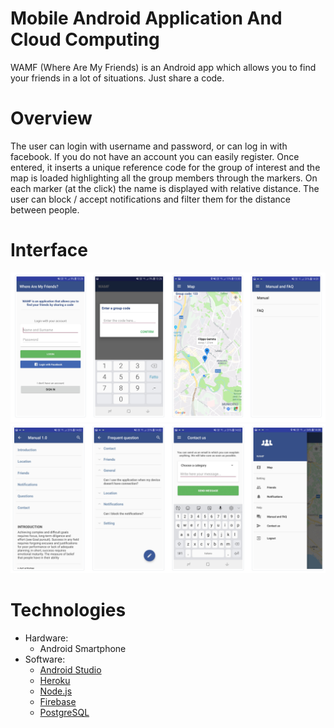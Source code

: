 # Mobile Android Application And Cloud Computing
WAMF (Where Are My Friends) is an Android app which allows you to find your friends in a lot of situations. Just share a code.

# Overview 
The user can login with username and password, or can log in with facebook. If you do not have an account you can easily register. Once entered, it inserts a unique reference code for the group of interest and the map is loaded highlighting all the group members through the markers. On each marker (at the click) the name is displayed with relative distance. The user can block / accept notifications and filter them for the distance between people.

# Interface
![alt text](screenshot/im1.PNG)
![alt text](screenshot/im2.PNG)

# Technologies
* Hardware:
  * Android Smartphone
* Software:
  * [Android Studio](https://developer.android.com/studio)
  * [Heroku](https://www.heroku.com/)
  * [Node.js](https://nodejs.org/it/)
  * [Firebase](https://firebase.google.com/)
  * [PostgreSQL](https://www.postgresql.org/)

